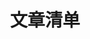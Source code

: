---
title: 文章清单
permalink: /articleOverview
articleOverviewPage: true
layout: page
article: false
sidebar: false
---